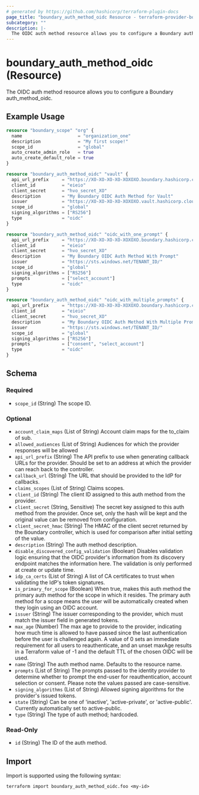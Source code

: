 ```yaml
---
# generated by https://github.com/hashicorp/terraform-plugin-docs
page_title: "boundary_auth_method_oidc Resource - terraform-provider-boundary"
subcategory: ""
description: |-
  The OIDC auth method resource allows you to configure a Boundary authmethodoidc.
---
```


# boundary_auth_method_oidc (Resource)

The OIDC auth method resource allows you to configure a Boundary auth_method_oidc.

## Example Usage

```terraform
resource "boundary_scope" "org" {
  name                     = "organization_one"
  description              = "My first scope!"
  scope_id                 = "global"
  auto_create_admin_role   = true
  auto_create_default_role = true
}

resource "boundary_auth_method_oidc" "vault" {
  api_url_prefix     = "https://XO-XO-XO-XO-XOXOXO.boundary.hashicorp.cloud:9200"
  client_id          = "eieio"
  client_secret      = "hvo_secret_XO"
  description        = "My Boundary OIDC Auth Method for Vault"
  issuer             = "https://XO-XO-XO-XO-XOXOXO.vault.hashicorp.cloud:8200/v1/identity/oidc/provider/my-provider"
  scope_id           = "global"
  signing_algorithms = ["RS256"]
  type               = "oidc"
}

resource "boundary_auth_method_oidc" "oidc_with_one_prompt" {
  api_url_prefix     = "https://XO-XO-XO-XO-XOXOXO.boundary.hashicorp.cloud:9200"
  client_id          = "eieio"
  client_secret      = "hvo_secret_XO"
  description        = "My Boundary OIDC Auth Method With Prompt"
  issuer             = "https://sts.windows.net/TENANT_ID/"
  scope_id           = "global"
  signing_algorithms = ["RS256"]
  prompts            = ["select_account"]
  type               = "oidc"
}

resource "boundary_auth_method_oidc" "oidc_with_multiple_prompts" {
  api_url_prefix     = "https://XO-XO-XO-XO-XOXOXO.boundary.hashicorp.cloud:9200"
  client_id          = "eieio"
  client_secret      = "hvo_secret_XO"
  description        = "My Boundary OIDC Auth Method With Multiple Prompts"
  issuer             = "https://sts.windows.net/TENANT_ID/"
  scope_id           = "global"
  signing_algorithms = ["RS256"]
  prompts            = ["consent", "select_account"]
  type               = "oidc"
}
```

<!-- schema generated by tfplugindocs -->
## Schema

### Required

- `scope_id` (String) The scope ID.

### Optional

- `account_claim_maps` (List of String) Account claim maps for the to_claim of sub.
- `allowed_audiences` (List of String) Audiences for which the provider responses will be allowed
- `api_url_prefix` (String) The API prefix to use when generating callback URLs for the provider. Should be set to an address at which the provider can reach back to the controller.
- `callback_url` (String) The URL that should be provided to the IdP for callbacks.
- `claims_scopes` (List of String) Claims scopes.
- `client_id` (String) The client ID assigned to this auth method from the provider.
- `client_secret` (String, Sensitive) The secret key assigned to this auth method from the provider. Once set, only the hash will be kept and the original value can be removed from configuration.
- `client_secret_hmac` (String) The HMAC of the client secret returned by the Boundary controller, which is used for comparison after initial setting of the value.
- `description` (String) The auth method description.
- `disable_discovered_config_validation` (Boolean) Disables validation logic ensuring that the OIDC provider's information from its discovery endpoint matches the information here. The validation is only performed at create or update time.
- `idp_ca_certs` (List of String) A list of CA certificates to trust when validating the IdP's token signatures.
- `is_primary_for_scope` (Boolean) When true, makes this auth method the primary auth method for the scope in which it resides. The primary auth method for a scope means the user will be automatically created when they login using an OIDC account.
- `issuer` (String) The issuer corresponding to the provider, which must match the issuer field in generated tokens.
- `max_age` (Number) The max age to provide to the provider, indicating how much time is allowed to have passed since the last authentication before the user is challenged again. A value of 0 sets an immediate requirement for all users to reauthenticate, and an unset maxAge results in a Terraform value of -1 and the default TTL of the chosen OIDC will be used.
- `name` (String) The auth method name. Defaults to the resource name.
- `prompts` (List of String) The prompts passed to the identity provider to determine whether to prompt the end-user for reauthentication, account selection or consent. Please note the values passed are case-sensitive.
- `signing_algorithms` (List of String) Allowed signing algorithms for the provider's issued tokens.
- `state` (String) Can be one of 'inactive', 'active-private', or 'active-public'. Currently automatically set to active-public.
- `type` (String) The type of auth method; hardcoded.

### Read-Only

- `id` (String) The ID of the auth method.

## Import

Import is supported using the following syntax:

```shell
terraform import boundary_auth_method_oidc.foo <my-id>
```
